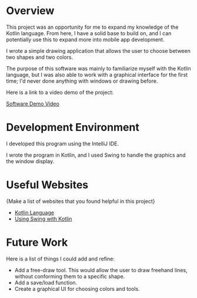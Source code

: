 # Overview

This project was an opportunity for me to expand my knowledge of the Kotlin language. From here, I have a solid base to build on, and I can potentially use this to expand more into mobile app development. 

I wrote a simple drawing application that allows the user to choose between two shapes and two colors. 

The purpose of this software was mainly to familiarize myself with the Kotlin language, but I was also able to work with a graphical interface for the first time; I'd never done anything with windows or drawing before.

Here is a link to a video demo of the project:

[Software Demo Video](https://youtu.be/syk-GcVOlMs)

# Development Environment

I developed this program using the IntelliJ IDE.

I wrote the program in Kotlin, and I used Swing to handle the graphics and the window display.

# Useful Websites

{Make a list of websites that you found helpful in this project}

- [Kotlin Language](https://kotlinlang.org/docs/getting-started.html)
- [Using Swing with Kotlin](https://kotlin-quick-reference.com/252-R-swing-example.html)

# Future Work

Here is a list of things I could add and refine:

- Add a free-draw tool. This would allow the user to draw freehand lines, without conforming them to a specific shape.
- Add a save/load function.
- Create a graphical UI for choosing colors and tools.
